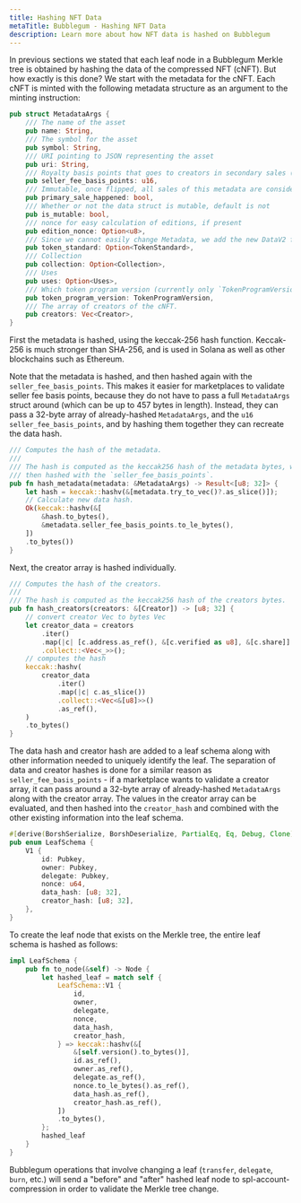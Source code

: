 ```yaml
---
title: Hashing NFT Data
metaTitle: Bubblegum - Hashing NFT Data
description: Learn more about how NFT data is hashed on Bubblegum
---
```


In previous sections we stated that each leaf node in a Bubblegum Merkle tree is obtained by hashing the data of the compressed NFT (cNFT).  But how exactly is this done?  We start with the metadata for the cNFT.  Each cNFT is minted with the following metadata structure as an argument to the minting instruction:

```rust
pub struct MetadataArgs {
    /// The name of the asset
    pub name: String,
    /// The symbol for the asset
    pub symbol: String,
    /// URI pointing to JSON representing the asset
    pub uri: String,
    /// Royalty basis points that goes to creators in secondary sales (0-10000)
    pub seller_fee_basis_points: u16,
    /// Immutable, once flipped, all sales of this metadata are considered secondary.
    pub primary_sale_happened: bool,
    /// Whether or not the data struct is mutable, default is not
    pub is_mutable: bool,
    /// nonce for easy calculation of editions, if present
    pub edition_nonce: Option<u8>,
    /// Since we cannot easily change Metadata, we add the new DataV2 fields here at the end.
    pub token_standard: Option<TokenStandard>,
    /// Collection
    pub collection: Option<Collection>,
    /// Uses
    pub uses: Option<Uses>,
    /// Which token program version (currently only `TokenProgramVersion::Original`` is supported).
    pub token_program_version: TokenProgramVersion,
    /// The array of creators of the cNFT.
    pub creators: Vec<Creator>,
}
```

First the metadata is hashed, using the keccak-256 hash function.  Keccak-256 is much stronger than SHA-256, and is used in Solana as well as other blockchains such as Ethereum.

Note that the metadata is hashed, and then hashed again with the `seller_fee_basis_points`.  This makes it easier for marketplaces to validate seller fee basis points, because they do not have to pass a full `MetadataArgs` struct around (which can be up to 457 bytes in length).  Instead, they can pass a 32-byte array of already-hashed `MetadataArgs`, and the `u16` `seller_fee_basis_points`, and by hashing them together they can recreate the data hash.

```rust
/// Computes the hash of the metadata.
///
/// The hash is computed as the keccak256 hash of the metadata bytes, which is
/// then hashed with the `seller_fee_basis_points`.
pub fn hash_metadata(metadata: &MetadataArgs) -> Result<[u8; 32]> {
    let hash = keccak::hashv(&[metadata.try_to_vec()?.as_slice()]);
    // Calculate new data hash.
    Ok(keccak::hashv(&[
        &hash.to_bytes(),
        &metadata.seller_fee_basis_points.to_le_bytes(),
    ])
    .to_bytes())
}
```

Next, the creator array is hashed individually.

```rust
/// Computes the hash of the creators.
///
/// The hash is computed as the keccak256 hash of the creators bytes.
pub fn hash_creators(creators: &[Creator]) -> [u8; 32] {
    // convert creator Vec to bytes Vec
    let creator_data = creators
        .iter()
        .map(|c| [c.address.as_ref(), &[c.verified as u8], &[c.share]].concat())
        .collect::<Vec<_>>();
    // computes the hash
    keccak::hashv(
        creator_data
            .iter()
            .map(|c| c.as_slice())
            .collect::<Vec<&[u8]>>()
            .as_ref(),
    )
    .to_bytes()
}
```

The data hash and creator hash are added to a leaf schema along with other information needed to uniquely identify the leaf.  The separation of data and creator hashes is done for a similar reason as `seller_fee_basis_points` - if a marketplace wants to validate a creator array, it can pass around a 32-byte array of already-hashed `MetadataArgs` along with the creator array.  The values in the creator array can be evaluated, and then hashed into the `creator_hash` and combined with the other existing information into the leaf schema.

```rust
#[derive(BorshSerialize, BorshDeserialize, PartialEq, Eq, Debug, Clone)]
pub enum LeafSchema {
    V1 {
        id: Pubkey,
        owner: Pubkey,
        delegate: Pubkey,
        nonce: u64,
        data_hash: [u8; 32],
        creator_hash: [u8; 32],
    },
}
```

To create the leaf node that exists on the Merkle tree, the entire leaf schema is hashed as follows:

```rust
impl LeafSchema {
    pub fn to_node(&self) -> Node {
        let hashed_leaf = match self {
            LeafSchema::V1 {
                id,
                owner,
                delegate,
                nonce,
                data_hash,
                creator_hash,
            } => keccak::hashv(&[
                &[self.version().to_bytes()],
                id.as_ref(),
                owner.as_ref(),
                delegate.as_ref(),
                nonce.to_le_bytes().as_ref(),
                data_hash.as_ref(),
                creator_hash.as_ref(),
            ])
            .to_bytes(),
        };
        hashed_leaf
    }
}
```

Bubblegum operations that involve changing a leaf (`transfer`, `delegate`, `burn`, etc.) will send a "before" and "after" hashed leaf node to spl-account-compression in order to validate the Merkle tree change.
